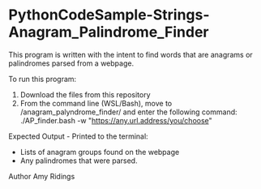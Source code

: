 # PythonCodeSample-Strings-Anagram_Palindrome_Finder

This program is written with the intent to find words that are anagrams or palindromes parsed from a webpage.

To run this program: 
1. Download the files from this repository
2. From the command line (WSL/Bash), move to /anagram_palyndrome_finder/ and enter the following command:
			./AP_finder.bash -w "https://any.url.address/you/choose"

Expected Output - Printed to the terminal:

- Lists of anagram groups found on the webpage
- Any palindromes that were parsed.

Author
Amy Ridings
